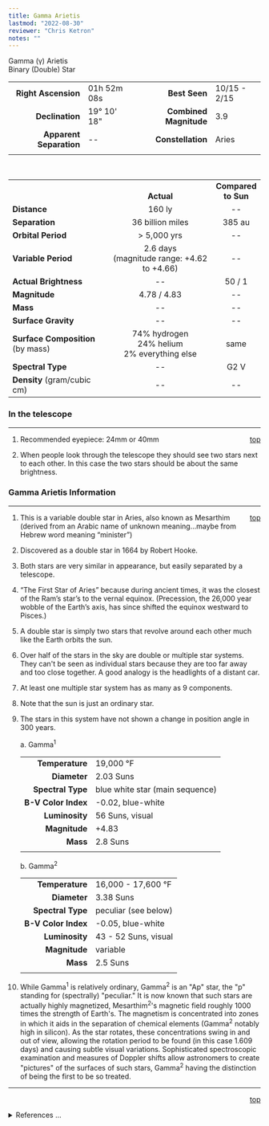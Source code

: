 ```yaml
---
title: Gamma Arietis
lastmod: "2022-08-30"
reviewer: "Chris Ketron"
notes: ""
---
```


<script src="/js/whatsup.js"></script>
<script type="text/javascript">
	var objectName ="Gamma Arietis"
	var objectDesc ="Binary (Double) Star<br/>in the Constellation<br/>Aries"
	var objectImage=""
</script>

<span style='float:right;'><div id=whatsup></div>

Gamma (&gamma;) Arietis  
Binary (Double) Star  

|   |   |   |   |
|--:|:--|--:|:--|
|**Right Ascension**|01h 52m 08s|**Best Seen**| 10/15 - 2/15 |
|**Declination**|19&deg; 10' 18"|**Combined Magnitude**| 3.9 |
|**Apparent Separation** | -- |**Constellation**|Aries|
|   |   |   |   |

<br/>

|   |   |   |
|---|:---:|:---:|
|   | <br/>**Actual**| **Compared<br/>to Sun** |
|**Distance** | 160 ly | -- |
|**Separation** | 36 billion miles | 385 au |
|**Orbital Period** | > 5,000 yrs | -- |
|**Variable Period** | 2.6 days <br/>(magnitude range: +4.62 to +4.66) | -- |
|**Actual Brightness**	 | --	 | 50 / 1 |
|**Magnitude** | 4.78 / 4.83 | -- |
|**Mass**	             | -- | -- |
|**Surface Gravity**	 | -- | -- |
|**Surface Composition** (by mass) |74% hydrogen<br/>24% helium<br/>2% everything else| same |
|**Spectral Type**       | -- | G2 V | 
|**Density** (gram/cubic cm) | -- | -- | 

### In the telescope

---
<span style='float:right;'>[top](#)</span>

1.  Recommended eyepiece: 24mm or 40mm

2.  When people look through the telescope they should see two stars next to each other.  In this case the two stars should be about the same brightness.

### Gamma Arietis Information 

---
<span style='float:right;'>[top](#)</span>

1.  This is a variable double star in Aries, also known as Mesarthim (derived from an Arabic name of unknown meaning…maybe from Hebrew word meaning “minister”)

2.  Discovered as a double star in 1664 by Robert Hooke.

3.  Both stars are very similar in appearance, but easily separated by a telescope.

4.  “The First Star of Aries” because during ancient times, it was the closest of the Ram’s star’s to the vernal equinox. (Precession, the 26,000 year wobble of the Earth’s axis, has since shifted the equinox westward to Pisces.)

5.  A double star is simply two stars that revolve around each other much like the Earth orbits the sun. 

6.  Over half of the stars in the sky are double or multiple star systems.  They can't be seen as individual stars because they are too far away and too close together.  A good analogy is the headlights of a distant car. 

7.  At least one multiple star system has as many as 9 components. 

8.  Note that the sun is just an ordinary star. 

9.  The stars in this system have not shown a change in position angle in 300 years.

	a.  Gamma<sup>1</sup>

	|    |    |
	|---:|:---|
	|**Temperature**|19,000 &deg;F|
	|**Diameter** | 2.03 Suns|
	|**Spectral Type**| blue white star (main sequence)|
	|**B-V Color Index** | -0.02, blue-white|
	|**Luminosity**|56 Suns, visual|
	|**Magnitude**| +4.83|
	|**Mass**| 2.8 Suns|
	|     |     |

	b.  Gamma<sup>2</sup>

	|    |    |
	|---:|:---|
	|**Temperature**|16,000 - 17,600 &deg;F|
	|**Diameter** | 3.38 Suns|
	|**Spectral Type**| peculiar (see below)|
	|**B-V Color Index** | -0.05, blue-white|
	|**Luminosity**| 43 - 52 Suns, visual|
	|**Magnitude**| variable |
	|**Mass**| 2.5 Suns|
	|     |     |

1.  While Gamma<sup>1</sup> is relatively ordinary, Gamma<sup>2</sup> is an "Ap" star, the "p" standing for (spectrally) "peculiar." It is now known that such stars are actually highly magnetized, Mesarthim<sup>2</sup>'s magnetic field roughly 1000 times the strength of Earth's.  The magnetism is concentrated into zones in which it aids in the separation of chemical elements (Gamma<sup>2</sup> notably high in silicon). As the star rotates, these concentrations swing in and out of view, allowing the rotation period to be found (in this case 1.609 days) and causing subtle visual variations. Sophisticated spectroscopic examination and measures of Doppler shifts allow astronomers to create "pictures" of the surfaces of such stars, Gamma<sup>2</sup> having the distinction of being the first to be so treated. 

---
<span style='float:right;'>[top](#)</span>
<br/>
<details>
<summary>References ...</summary>

|   |   |   | 
|---|---|---|
|**Item**|**Updated**|**Notes**| 
| -- | -- | -- |
</details>
